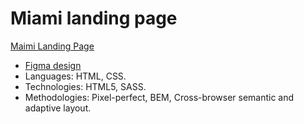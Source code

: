 # Miami landing page
  [Maimi Landing Page](https://sgw8.github.io/layout_miami/)
- [Figma design](https://www.figma.com/file/nHz8bflIwJaWP3P99vKTH5/miami_home_new?node-id=16033%3A3)
- Languages: HTML, CSS.
- Technologies: HTML5, SASS.
- Methodologies: Pixel-perfect, BEM, Cross-browser semantic and adaptive layout.
